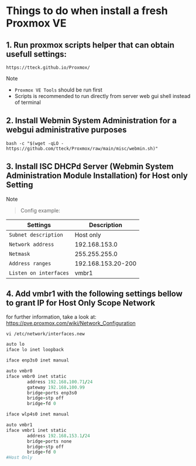 
# Things to do when install a fresh Proxmox VE

## 1. Run proxmox scripts helper that can obtain usefull settings:
`https://tteck.github.io/Proxmox/`
> [!NOTE]

 + `Proxmox VE Tools` should be run first
 + Scripts is recommended to run directly from server web gui shell instead of terminal

## 2. Install Webmin System Administration for a webgui administrative purposes
`bash -c "$(wget -qLO - https://github.com/tteck/Proxmox/raw/main/misc/webmin.sh)"`

## 3. Install ISC DHCPd Server (Webmin System Administration Module Installation) for Host only Setting
> [!NOTE]

>Config example:

| Settings | Description |
| --- | --- |
| `Subnet description` | Host only |
| `Network address` | 192.168.153.0 | 
|`Netmask` | 255.255.255.0 |
| `Address ranges` | 192.168.153.20-200 |
| `Listen on interfaces` | vmbr1 |

## 4. Add vmbr1 with the following settings bellow to grant IP for Host Only Scope Network
for further information, take a look at:
https://pve.proxmox.com/wiki/Network_Configuration

`vi /etc/network/interfaces.new`
```ruby
auto lo
iface lo inet loopback

iface enp3s0 inet manual

auto vmbr0
iface vmbr0 inet static
        address 192.168.100.71/24
        gateway 192.168.100.99
        bridge-ports enp3s0
        bridge-stp off
        bridge-fd 0

iface wlp4s0 inet manual

auto vmbr1
iface vmbr1 inet static
        address 192.168.153.1/24
        bridge-ports none
        bridge-stp off
        bridge-fd 0
#Host Only
```